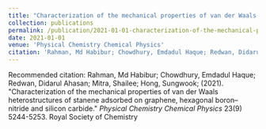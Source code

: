 ```yaml
---
title: "Characterization of the mechanical properties of van der Waals heterostructures of stanene adsorbed on graphene, hexagonal boron–nitride and silicon carbide"
collection: publications
permalink: /publication/2021-01-01-characterization-of-the-mechanical-properties-of-van-der-waals-heterostructures-of-stanene-adsorbed-on-graphene-hexagonal-boronnitride-and-silicon-carbide
date: 2021-01-01
venue: 'Physical Chemistry Chemical Physics'
citation: 'Rahman, Md Habibur; Chowdhury, Emdadul Haque; Redwan, Didarul Ahasan; Mitra, Shailee; Hong, Sungwook; (2021). &quot;Characterization of the mechanical properties of van der Waals heterostructures of stanene adsorbed on graphene, hexagonal boron–nitride and silicon carbide.&quot; <i>Physical Chemistry Chemical Physics</i> 23(9) 5244-5253. Royal Society of Chemistry'
---
```


Recommended citation: Rahman, Md Habibur; Chowdhury, Emdadul Haque; Redwan, Didarul Ahasan; Mitra, Shailee; Hong, Sungwook; (2021). "Characterization of the mechanical properties of van der Waals heterostructures of stanene adsorbed on graphene, hexagonal boron–nitride and silicon carbide." <i>Physical Chemistry Chemical Physics</i> 23(9) 5244-5253. Royal Society of Chemistry